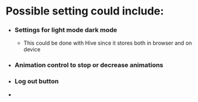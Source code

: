 # Possible setting could include:
- ### Settings for light mode dark mode
	- This could be done with Hive since it stores both in browser and on device
- ### Animation control to stop or decrease animations
- ### Log out button
- 